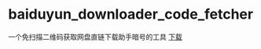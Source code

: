 # baiduyun_downloader_code_fetcher
一个免扫描二维码获取网盘直链下载助手暗号的工具
[下载](https://github.com/pythonlover3/baiduyun_downloader_code_fetcher/releases)
